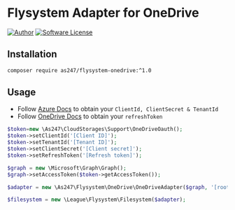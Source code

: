 # Flysystem Adapter for OneDrive

[![Author](https://img.shields.io/badge/author-as247-orange)](http://as247.vui360.com/)
[![Software License](https://img.shields.io/badge/license-MIT-brightgreen.svg?style=flat-square)](LICENSE)

## Installation

```bash
composer require as247/flysystem-onedrive:^1.0
```

## Usage
- Follow [Azure Docs](https://docs.microsoft.com/en-us/azure/active-directory/develop/quickstart-register-app) to obtain your `ClientId, ClientSecret & TenantId`
- Follow [OneDrive Docs](https://docs.microsoft.com/en-us/onedrive/developer/rest-api/getting-started/msa-oauth?view=odsp-graph-online) to obtain your `refreshToken`
```php
$token=new \As247\CloudStorages\Support\OneDriveOauth();
$token->setClientId('[Client ID]');
$token->setTenantId('[Tenant ID]');
$token->setClientSecret('[Client secret]');
$token->setRefreshToken('[Refresh token]');

$graph = new \Microsoft\Graph\Graph();
$graph->setAccessToken($token->getAccessToken());

$adapter = new \As247\Flysystem\OneDrive\OneDriveAdapter($graph, '[root path]');

$filesystem = new \League\Flysystem\Filesystem($adapter);

```
